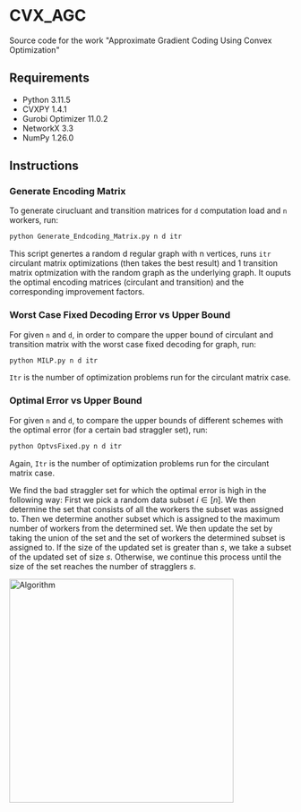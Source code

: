 # CVX_AGC
Source code for the work "Approximate Gradient Coding Using Convex Optimization" 


## Requirements

- Python 3.11.5
- CVXPY 1.4.1
- Gurobi Optimizer 11.0.2
- NetworkX 3.3
- NumPy 1.26.0

## Instructions

### Generate Encoding Matrix
To generate cirucluant and transition matrices for `d` computation load and `n` workers, run:
```sh
python Generate_Endcoding_Matrix.py n d itr
```
This script genertes a random d regular graph with n vertices, runs `itr` circulant matrix optimizations (then takes the best result) and 1 transition matrix optmization with the random graph as the underlying graph. It ouputs the optimal encoding matrices (circulant and transition) and the corresponding improvement factors. 

### Worst Case Fixed Decoding Error vs Upper Bound
For given `n` and `d`, in order to compare the upper bound of circulant and transition matrix with the worst case fixed decoding for graph, run: 
```sh
python MILP.py n d itr 
```
`Itr` is the number of optimization problems run for the circulant matrix case. 

### Optimal Error vs Upper Bound

For given `n` and `d`, to compare the upper bounds of different schemes with the optimal error (for a certain bad straggler set), run:

```sh
python OptvsFixed.py n d itr
```
Again, `Itr` is the number of optimization problems run for the circulant matrix case. 

We find the bad straggler set for which the optimal error is high in the following way:  First we pick a random data subset $i \in [n]$. We then determine the set that consists of all the workers the subset was assigned to. Then we determine another subset which is assigned to the maximum number of workers from the determined set. We then update the set by taking the union of the set and the set of workers the determined subset is assigned to. If the size of the updated set  is greater than $s$, we take a subset of the updated set of size $s$. Otherwise, we continue this process until the size of the set reaches the number of stragglers $s$.  

<img src="https://github.com/user-attachments/assets/3666de5d-83f1-4d78-825b-bb88195858ee" alt="Algorithm" width="400"/>





